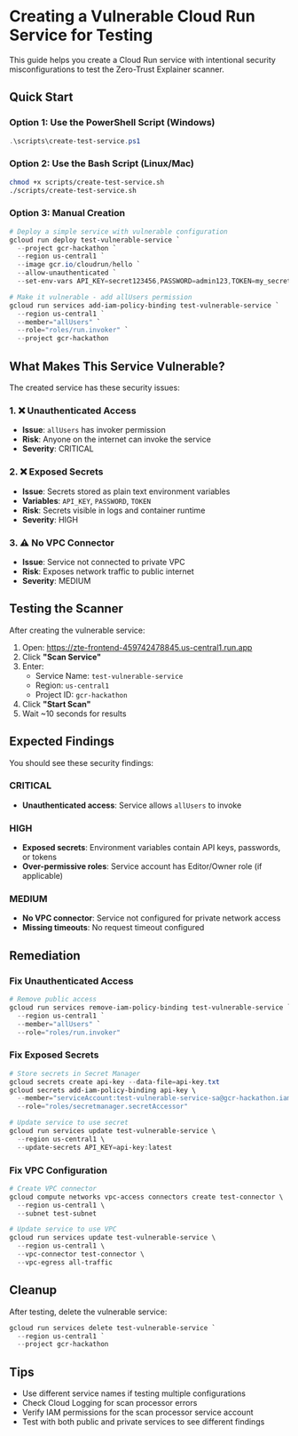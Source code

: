 # Creating a Vulnerable Cloud Run Service for Testing

This guide helps you create a Cloud Run service with intentional security misconfigurations to test the Zero-Trust Explainer scanner.

## Quick Start

### Option 1: Use the PowerShell Script (Windows)

```powershell
.\scripts\create-test-service.ps1
```

### Option 2: Use the Bash Script (Linux/Mac)

```bash
chmod +x scripts/create-test-service.sh
./scripts/create-test-service.sh
```

### Option 3: Manual Creation

```powershell
# Deploy a simple service with vulnerable configuration
gcloud run deploy test-vulnerable-service `
  --project gcr-hackathon `
  --region us-central1 `
  --image gcr.io/cloudrun/hello `
  --allow-unauthenticated `
  --set-env-vars API_KEY=secret123456,PASSWORD=admin123,TOKEN=my_secret_token

# Make it vulnerable - add allUsers permission
gcloud run services add-iam-policy-binding test-vulnerable-service `
  --region us-central1 `
  --member="allUsers" `
  --role="roles/run.invoker" `
  --project gcr-hackathon
```

## What Makes This Service Vulnerable?

The created service has these security issues:

### 1. ❌ Unauthenticated Access
- **Issue**: `allUsers` has invoker permission
- **Risk**: Anyone on the internet can invoke the service
- **Severity**: CRITICAL

### 2. ❌ Exposed Secrets
- **Issue**: Secrets stored as plain text environment variables
- **Variables**: `API_KEY`, `PASSWORD`, `TOKEN`
- **Risk**: Secrets visible in logs and container runtime
- **Severity**: HIGH

### 3. ⚠️ No VPC Connector
- **Issue**: Service not connected to private VPC
- **Risk**: Exposes network traffic to public internet
- **Severity**: MEDIUM

## Testing the Scanner

After creating the vulnerable service:

1. Open: https://zte-frontend-459742478845.us-central1.run.app
2. Click **"Scan Service"**
3. Enter:
   - Service Name: `test-vulnerable-service`
   - Region: `us-central1`
   - Project ID: `gcr-hackathon`
4. Click **"Start Scan"**
5. Wait ~10 seconds for results

## Expected Findings

You should see these security findings:

### CRITICAL
- **Unauthenticated access**: Service allows `allUsers` to invoke

### HIGH
- **Exposed secrets**: Environment variables contain API keys, passwords, or tokens
- **Over-permissive roles**: Service account has Editor/Owner role (if applicable)

### MEDIUM
- **No VPC connector**: Service not configured for private network access
- **Missing timeouts**: No request timeout configured

## Remediation

### Fix Unauthenticated Access

```powershell
# Remove public access
gcloud run services remove-iam-policy-binding test-vulnerable-service `
  --region us-central1 `
  --member="allUsers" `
  --role="roles/run.invoker"
```

### Fix Exposed Secrets

```powershell
# Store secrets in Secret Manager
gcloud secrets create api-key --data-file=api-key.txt
gcloud secrets add-iam-policy-binding api-key \
  --member="serviceAccount:test-vulnerable-service-sa@gcr-hackathon.iam.gserviceaccount.com" \
  --role="roles/secretmanager.secretAccessor"

# Update service to use secret
gcloud run services update test-vulnerable-service \
  --region us-central1 \
  --update-secrets API_KEY=api-key:latest
```

### Fix VPC Configuration

```powershell
# Create VPC connector
gcloud compute networks vpc-access connectors create test-connector \
  --region us-central1 \
  --subnet test-subnet

# Update service to use VPC
gcloud run services update test-vulnerable-service \
  --region us-central1 \
  --vpc-connector test-connector \
  --vpc-egress all-traffic
```

## Cleanup

After testing, delete the vulnerable service:

```powershell
gcloud run services delete test-vulnerable-service `
  --region us-central1 `
  --project gcr-hackathon
```

## Tips

- Use different service names if testing multiple configurations
- Check Cloud Logging for scan processor errors
- Verify IAM permissions for the scan processor service account
- Test with both public and private services to see different findings

